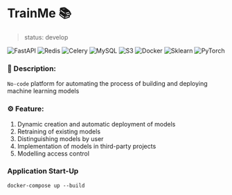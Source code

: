 # TrainMe 📚

> status: develop

![FastAPI](https://img.shields.io/badge/fastapi-%2307405e.svg?style=for-the-badge&logo=fastapi&logoColor=E6882EE)
![Redis](https://img.shields.io/badge/redis-%2307405e.svg?style=for-the-badge&logo=redis&logoColor=E6882EE)
![Celery](https://img.shields.io/badge/celery-%2307405e.svg?style=for-the-badge&logo=celery&logoColor=A9CC54)
![MySQL](https://img.shields.io/badge/MySQL-%2307405e.svg?style=for-the-badge&logo=MySQL&logoColor=E6882EE)
![S3](https://img.shields.io/badge/s3-%2307405e.svg?style=for-the-badge&logo=amazonS3&logoColor=E6882EE)
![Docker](https://img.shields.io/badge/docker-%2307405e.svg?style=for-the-badge&logo=docker&logoColor=E6882EE)
![Sklearn](https://img.shields.io/badge/sklearn-%2307405e.svg?style=for-the-badge&logo=scikit-learn&logoColor=E6882EE)
![PyTorch](https://img.shields.io/badge/PyTorch-%2307405e.svg?style=for-the-badge&logo=PyTorch&logoColor=E6882EE)
 
### 📝 Description: 
`No-code` platform for automating the process of building and deploying machine learning models

### ⚙️ Feature:
1. Dynamic creation and automatic deployment of models
2. Retraining of existing models
3. Distinguishing models by user
4. Implementation of models in third-party projects
5. Modelling access control

### Application Start-Up
```shell
docker-compose up --build
```
